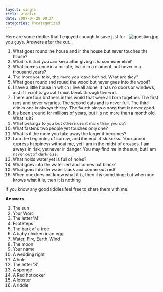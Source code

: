 ```yaml
---
layout: single
title: Riddles 
date: 2007-04-20 00:37
categories: Uncategorized
---
```

<img src="/public/uploads/2007/04/question.jpg" alt="question.jpg" align="right" />

Here are some riddles that I enjoyed enough to save just for you guys.
Answers after the cut...
<ol>
	<li>What goes round the house and in the house but never touches the house?</li>
	<li>What is it that you can keep after giving it to someone else?</li>
	<li>What comes once in a minute, twice in a moment, but never in a thousand years?</li>
	<li>The more you take, the more you leave behind. What are they?</li>
	<li>What goes round and round the wood but never goes into the wood?</li>
	<li>I have a little house in which I live all alone. It has no doors or windows, and if I want to go out I must break through the wall.</li>
	<li>There are four brothers in this world that were all born together. The first runs and never wearies. The second eats and is never full. The third drinks and is always thirsty. The fourth sings a song that is never good.</li>
	<li>It's been around for millions of years, but it's no more than a month old. What is it?</li>
	<li>What belongs to you but others use it more than you do?</li>
	<li>What fastens two people yet touches only one?</li>
	<li>What is it the more you take away the larger it becomes?</li>
	<li>I am the beginning of sorrow, and the end of sickness. You cannot express happiness without me, yet I am in the midst of crosses. I am always in risk, yet never in danger. You may find me in the sun, but I am never out of darkness.</li>
	<li>What holds water yet is full of holes?</li>
	<li>What goes into the water red and comes out black?</li>
	<li>What goes into the water black and comes out red?</li>
	<li>When one does not know what it is, then it is something; but when one knows what it is, then it is nothing.</li>
</ol>
If you know any good riddles feel free to share them with me.

<!--more-->

<strong>Answers  </strong>
<ol>
	<li>The sun</li>
	<li>Your Word</li>
	<li>The letter 'M'</li>
	<li>FootSteps</li>
	<li>The bark of a tree</li>
	<li>A baby chicken in an egg</li>
	<li>Water, Fire, Earth, Wind</li>
	<li>The moon</li>
	<li>Your name</li>
	<li>A wedding right</li>
	<li>A hole</li>
	<li>The letter 'S'</li>
	<li>A sponge</li>
	<li>A Red hot poker</li>
	<li>A lobster</li>
	<li>A riddle</li>
</ol>
